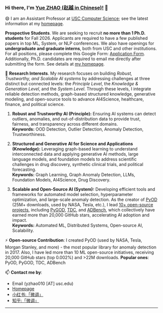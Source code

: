 ### Hi there, I'm [Yue ZHAO (赵越 in Chinese)!](https://viterbi-web.usc.edu/~yzhao010/) 👋

😄 I am an Assistant Professor at [USC Computer Science](https://www.cs.usc.edu/); see the latest information at my [homepage](https://viterbi-web.usc.edu/~yzhao010/).

**Prospective Students**. We are seeking to recruit **no more than 1 Ph.D. students** for Fall 2026. Applicants are required to have a few published papers in top ML, System, or NLP conferences.  We also have openings for **undergraduate and graduate interns**, both from USC and other institutions. For all positions, please complete this Google Form: [Application Form](https://forms.gle/F2ZXqFWh9wgmUcHDA). Additionally, Ph.D. candidates are required to email me directly after submitting the form.  See details at [my homepage](https://viterbi-web.usc.edu/~yzhao010/lab.html).

🌱 **Research Interests**. My research focuses on building *Robust, Trustworthy, and Scalable AI systems* by addressing challenges at three distinct but connected levels: the *Principle Level*, the *Knowledge & Generation Level*, and the *System Level*. Through these levels, I integrate reliable detection methods, graph-based structured knowledge, generative modeling, and open-source tools to advance AI4Science, healthcare, finance, and political science.

1. **Robust and Trustworthy AI (Principle):** Ensuring AI systems can detect outliers, anomalies, and out-of-distribution data to provide trust, fairness, and transparency across different domains.  
   **Keywords:** OOD Detection, Outlier Detection, Anomaly Detection, Trustworthiness.

2. **Structured and Generative AI for Science and Applications (Knowledge):** Leveraging graph-based learning to understand interconnected data and applying generative AI methods, large language models, and foundation models to address scientific challenges in drug discovery, synthetic clinical trials, and political forecasting.  
   **Keywords:** Graph Learning, Graph Anomaly Detection, LLMs, Foundation Models, AI4Science, Drug Discovery.

3. **Scalable and Open-Source AI (System):** Developing efficient tools and frameworks for automated model selection, hyperparameter optimization, and large-scale anomaly detection. As the creator of [PyOD](https://github.com/yzhao062/pyod) (25M+ downloads, used by NASA, Tesla, etc.), I lead [10+ open-source projects](https://github.com/yzhao062), including [PyGOD](https://github.com/pygod-team/pygod), [TDC](https://tdcommons.ai/), and [ADBench](https://github.com/Minqi824/ADBench), which collectively have earned more than 20,000 GitHub stars, accelerating AI adoption and impact.  
   **Keywords:** Automated ML, Distributed Systems, Open-source AI, Scalability.

⚡  **Open-source Contribution**: I created PyOD (used by NASA, Tesla, Morgan Stanley, and more) - the most popular library for anomaly detection in 2017. Also, I have led more than 10 ML open-source initiatives, receiving 20,000 GitHub stars (top 0.002%) and >22M downloads. **Popular ones**: PyOD, PyGOD, TDC, ADBench

📫 **Contact me by**:
- Email (yzhao010 [AT] usc.edu)
- [Homepage](https://viterbi-web.usc.edu/~yzhao010/)
- [小红书:「微调」](https://www.xiaohongshu.com/user/profile/61716aad000000000201caae?xhsshare=CopyLink&appuid=61716aad000000000201caae&apptime=1693197943)
- [知乎:「微调」](https://www.zhihu.com/people/breaknever)



----



<!--
**yzhao062/yzhao062** is a ✨ _special_ ✨ repository because its `README.md` (this file) appears on your GitHub profile.

Here are some ideas to get you started:

- 🔭 I’m currently working on ...
- 🌱 I’m currently learning ...
- 👯 I’m looking to collaborate on ...
- 🤔 I’m looking for help with ...
- 💬 Ask me about ...
- 📫 How to reach me: ...
- 😄 Pronouns: ...
- ⚡ Fun fact: ...

I am the author/core developer of various machine learning tools and systems with more than millions of downloads. 
-->
